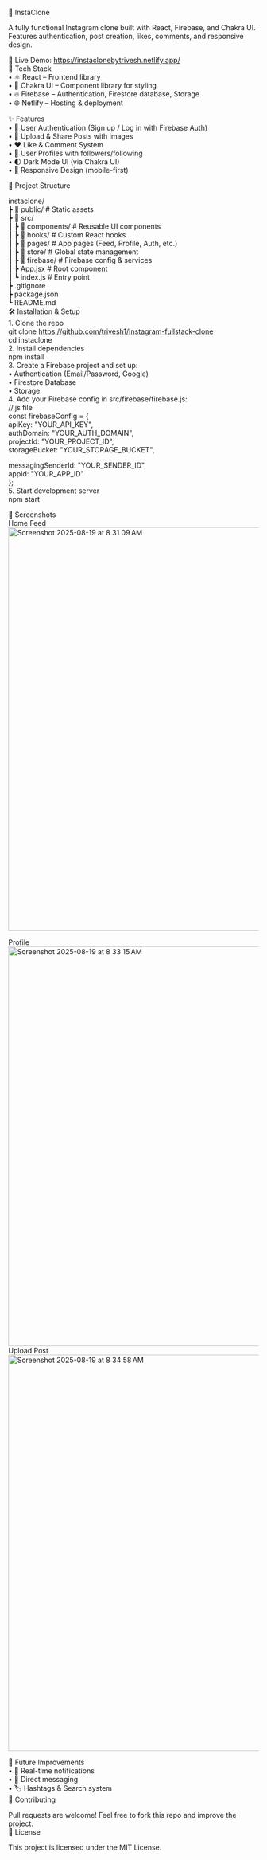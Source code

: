 📸 InstaClone

A fully functional Instagram clone built with React, Firebase, and Chakra UI.
Features authentication, post creation, likes, comments, and responsive design.

🔗 Live Demo: https://instaclonebytrivesh.netlify.app/ <br>
🚀 Tech Stack<br>
	•	⚛️ React – Frontend library<br>
	•	🎨 Chakra UI – Component library for styling<br>
	•	🔥 Firebase – Authentication, Firestore database, Storage<br>
	•	🌐 Netlify – Hosting & deployment<br>

 ✨ Features <br>
	•	🔑 User Authentication (Sign up / Log in with Firebase Auth)<br>
	•	📸 Upload & Share Posts with images<br>
	•	❤️ Like & Comment System<br>
	•	👤 User Profiles with followers/following<br>
	•	🌓 Dark Mode UI (via Chakra UI)<br>
	•	📱 Responsive Design (mobile-first)<br>

 📂 Project Structure

instaclone/<br>
 ┣ 📂 public/          # Static assets<br>
 ┣ 📂 src/<br>
 ┃ ┣ 📂 components/    # Reusable UI components<br>
 ┃ ┣ 📂 hooks/         # Custom React hooks<br>
 ┃ ┣ 📂 pages/         # App pages (Feed, Profile, Auth, etc.)<br>
 ┃ ┣ 📂 store/         # Global state management<br>
 ┃ ┣ 📂 firebase/      # Firebase config & services<br>
 ┃ ┣ App.jsx           # Root component<br>
 ┃ ┗ index.js          # Entry point<br>
 ┣ .gitignore<br>
 ┣ package.json<br>
 ┗ README.md<br>
🛠️ Installation & Setup<br>
	1.	Clone the repo<br>
git clone https://github.com/trivesh1/Instagram-fullstack-clone<br>
cd instaclone<br>
	2.	Install dependencies<br>
npm install<br>
	3.	Create a Firebase project and set up:<br>
	•	Authentication (Email/Password, Google)<br>
	•	Firestore Database<br>
	•	Storage<br>
 	4.	Add your Firebase config in src/firebase/firebase.js:<br>
  //.js file<br>
  const firebaseConfig = {<br>
  apiKey: "YOUR_API_KEY",<br>
  authDomain: "YOUR_AUTH_DOMAIN",<br>
  projectId: "YOUR_PROJECT_ID",<br>
  storageBucket: "YOUR_STORAGE_BUCKET",<br>

  messagingSenderId: "YOUR_SENDER_ID",<br>
  appId: "YOUR_APP_ID"<br>
};<br>
	5.	Start development server<br>
 npm start<br>


 📸 Screenshots<br>
 Home Feed<br>
 <img width="1440" height="811" alt="Screenshot 2025-08-19 at 8 31 09 AM" src="https://github.com/user-attachments/assets/e3f16bcb-e95c-4506-96a9-360d128c4a84" />
 
Profile<br>
<img width="1439" height="803" alt="Screenshot 2025-08-19 at 8 33 15 AM" src="https://github.com/user-attachments/assets/1aafae67-0da0-4038-bcac-702f8be00168" />
Upload Post<br>
<img width="1440" height="796" alt="Screenshot 2025-08-19 at 8 34 58 AM" src="https://github.com/user-attachments/assets/1421ff14-7060-4c36-848a-fa0237ae1118" />





 📌 Future Improvements<br>
	•	🔔 Real-time notifications<br>
	•	💬 Direct messaging<br>
	•	🏷️ Hashtags & Search system<br>
🤝 Contributing<br>

Pull requests are welcome! Feel free to fork this repo and improve the project.<br>
📜 License<br>

This project is licensed under the MIT License.<br>

